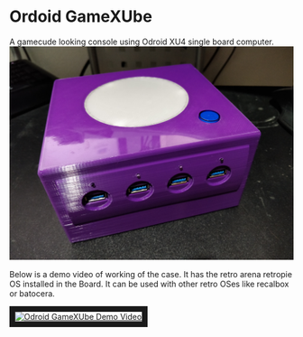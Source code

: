 # Ordoid GameXUbe

A gamecude looking console using Odroid XU4 single board computer. 
![alt text](https://raw.githubusercontent.com/lagnajeet/Odroid-GameXUbe/master/Images/IMG_20181231_205343.jpg "Odroid GameXUbe case")

Below is a demo video of working of the case. It has the retro arena retropie OS installed in the Board. It can be used with other retro OSes like recalbox or batocera.

<a href="http://www.youtube.com/watch?feature=player_embedded&v=xYu04uo0sBY
" target="_blank"><img src="http://img.youtube.com/vi/xYu04uo0sBY/0.jpg" 
alt="Odroid GameXUbe Demo Video" width="640" height="480" border="10" /></a>

